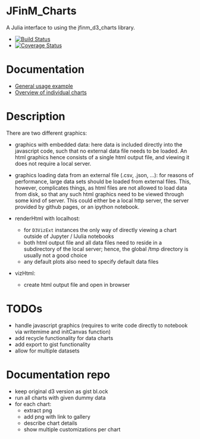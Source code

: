 # JFinM_Charts

A Julia interface to using the jfinm_d3_charts library.

- [![Build Status](https://travis-ci.org/JuliaFinMetriX/JFinM_Charts.svg?branch=master)](https://travis-ci.org/JuliaFinMetriX/JFinM_Charts.jl)
- [![Coverage Status](https://coveralls.io/repos/JuliaFinMetriX/JFinM_Charts/badge.svg)](https://coveralls.io/r/JuliaFinMetriX/JFinM_Charts)

# Documentation
- [General usage example](http://nbviewer.ipython.org/github/JuliaFinMetriX/JFinM_Charts/blob/master/notebooks/JFinM_Charts_usage.ipynb)
- [Overview of individual charts](http://nbviewer.ipython.org/github/JuliaFinMetriX/jfinm_charts_doc/tree/master/tutorials/)

# Description

There are two different graphics:
- graphics with embedded data: here data is included directly into the
  javascript code, such that no external data file needs to be loaded.
  An html graphics hence consists of a single html output file, and
  viewing it does not require a local server.
- graphics loading data from an external file (.csv, .json, ...): for
  reasons of performance, large data sets should be loaded from
  external files. This, however, complicates things, as html files are
  not allowed to load data from disk, so that any such html graphics
  need to be viewed through some kind of server. This could either be
  a local http server, the server provided by github pages, or an
  ipython notebook.

- renderHtml with localhost:
	- for `D3VizExt` instances the only way of directly viewing a chart
     outside of Jupyter / IJulia notebooks
	- both html output file and all data files need to reside in a
     subdirectory of the local server; hence, the global /tmp
     directory is usually not a good choice
	- any default plots also need to specify default data files
- vizHtml:
	- create html output file and open in browser



# TODOs
- handle javascript graphics (requires to write code directly to
  notebook via writemime and initCanvas function)
- add recycle functionality for data charts
- add export to gist functionality
- allow for multiple datasets

# Documentation repo
- keep original d3 version as gist bl.ock
- run all charts with given dummy data
- for each chart:
  - extract png
  - add png with link to gallery
  - describe chart details
  - show multiple customizations per chart

